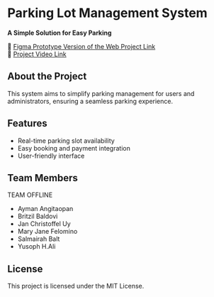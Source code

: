 # Parking Lot Management System
**A Simple Solution for Easy Parking**

🔴 [Figma Prototype Version of the Web Project Link](https://www.figma.com/proto/4CFaVDQmz7mtF5TuYlWDhF/ParkTracer?node-id=155-27037&p=f&t=inrXsAhdZRvjvyO9-1&scaling=min-zoom&content-scaling=fixed&page-id=155%3A269&starting-point-node-id=155%3A27037)
<br>
🔴 [Project Video Link](https://drive.google.com/drive/folders/1cea5W6CORMAYmarJwxWqCUcIijC1ecND?usp=drive_link)

## About the Project
This system aims to simplify parking management for users and administrators, ensuring a seamless parking experience.

## Features
- Real-time parking slot availability
- Easy booking and payment integration
- User-friendly interface

## Team Members
  TEAM OFFLINE
- Ayman Angitaopan
- Britzil Baldovi
- Jan Christoffel Uy
- Mary Jane Felomino
- Salmairah Balt
- Yusoph H.Ali

## License
This project is licensed under the MIT License.
